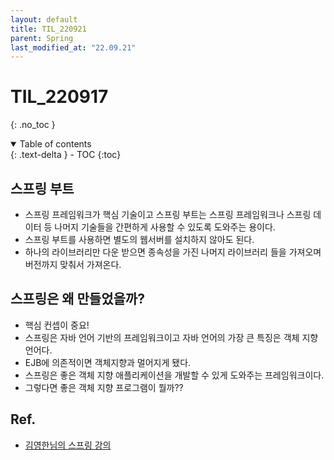 ```yaml
---
layout: default
title: TIL_220921
parent: Spring
last_modified_at: "22.09.21"
---
```


# TIL_220917
{: .no_toc }

<details open markdown="block">
  <summary>
    Table of contents
  </summary>
  {: .text-delta }
- TOC
{:toc}
</details>

## 스프링 부트
- 스프링 프레임워크가 핵심 기술이고 스프링 부트는 스프링 프레임워크나 스프링 데이터 등 나머지 기술들을 간편하게 사용할 수 있도록 도와주는 용이다.
- 스프링 부트를 사용하면 별도의 웹서버를 설치하지 않아도 된다.
- 하나의 라이브러리만 다운 받으면 종속성을 가진 나머지 라이브러리 들을 가져오며 버전까지 맞춰서 가져온다.

## 스프링은 왜 만들었을까?
- 핵심 컨셉이 중요!
- 스프링은 자바 언어 기반의 프레임워크이고 자바 언어의 가장 큰 특징은 객체 지향 언어다.
- EJB에 의존적이면 객체지향과 멀어지게 됐다. 
- 스프링은 좋은 객체 지향 애플리케이션을 개발할 수 있게 도와주는 프레임워크이다.
- 그렇다면 좋은 객체 지향 프로그램이 뭘까??






## Ref.
- <a href="https://www.inflearn.com/course/%EC%8A%A4%ED%94%84%EB%A7%81-%ED%95%B5%EC%8B%AC-%EC%9B%90%EB%A6%AC-%EA%B8%B0%EB%B3%B8%ED%8E%B8/dashboard">김영한님의 스프링 강의</a>
